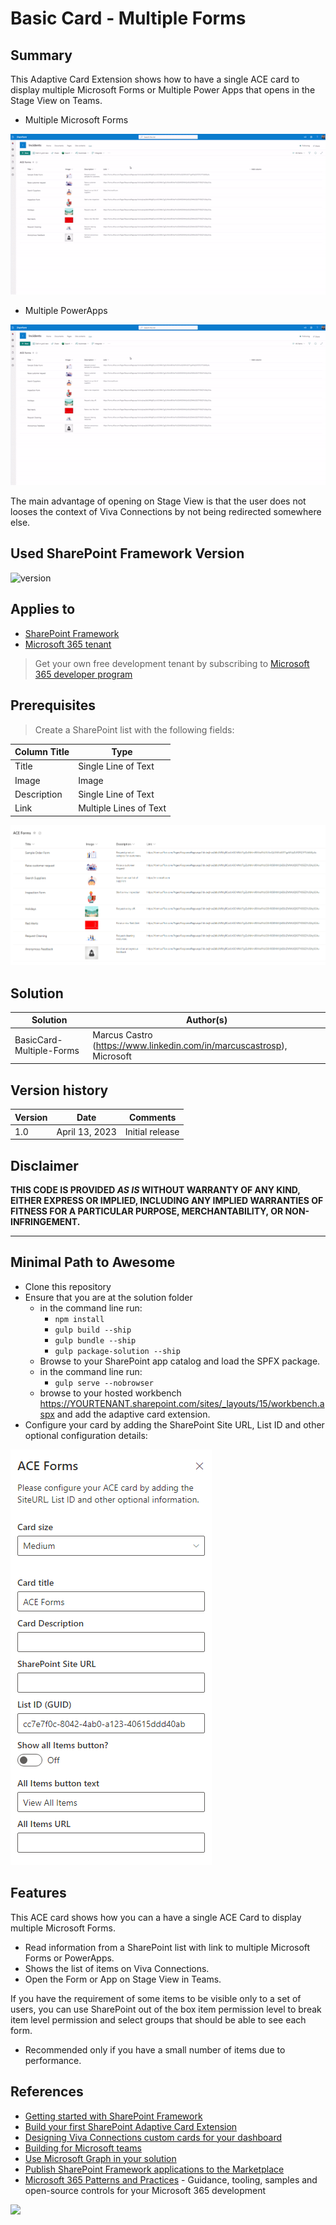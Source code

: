 # Basic Card - Multiple Forms

## Summary

This Adaptive Card Extension shows how to have a single ACE card to display multiple Microsoft Forms or Multiple Power Apps that opens in the Stage View on Teams.

- Multiple Microsoft Forms

![screenshot](assets/Forms-List-ACE.gif)

- Multiple PowerApps

![screenshot](assets/PowerApps-List-ACE.gif)

The main advantage of opening on Stage View is that the user does not looses the context of Viva Connections by not being redirected somewhere else.

## Used SharePoint Framework Version

![version](https://img.shields.io/badge/version-1.16.1-green.svg)

## Applies to

- [SharePoint Framework](https://aka.ms/spfx)
- [Microsoft 365 tenant](https://docs.microsoft.com/en-us/sharepoint/dev/spfx/set-up-your-developer-tenant)

> Get your own free development tenant by subscribing to [Microsoft 365 developer program](http://aka.ms/o365devprogram)

## Prerequisites

> Create a SharePoint list with the following fields:

| Column Title | Type             | 
| ------- | ---------------- 
| Title    | Single Line of Text |
| Image    | Image |
| Description    | Single Line of Text |
| Link    | Multiple Lines of Text |

![SharePoint List Fields ](assets/SPList.png)

## Solution

| Solution    | Author(s)                                               |
| ----------- | ------------------------------------------------------- |
| BasicCard-Multiple-Forms | Marcus Castro (https://www.linkedin.com/in/marcuscastrosp), Microsoft |

## Version history

| Version | Date             | Comments        |
| ------- | ---------------- | --------------- |
| 1.0     | April 13, 2023 | Initial release |

## Disclaimer

**THIS CODE IS PROVIDED _AS IS_ WITHOUT WARRANTY OF ANY KIND, EITHER EXPRESS OR IMPLIED, INCLUDING ANY IMPLIED WARRANTIES OF FITNESS FOR A PARTICULAR PURPOSE, MERCHANTABILITY, OR NON-INFRINGEMENT.**

---

## Minimal Path to Awesome

- Clone this repository
- Ensure that you are at the solution folder
  - in the command line run:
    - `npm install`
    - `gulp build --ship`
    - `gulp bundle --ship`
    - `gulp package-solution --ship`
  - Browse to your SharePoint app catalog and load the SPFX package.
  - in the command line run:
    - `gulp serve --nobrowser`
  - browse to your hosted workbench <https://YOURTENANT.sharepoint.com/sites/_layouts/15/workbench.aspx> and add the adaptive card extension.
- Configure your card by adding the SharePoint Site URL, List ID and other optional configuration details:

![SharePoint List Fields ](assets/CardConfig.png)

## Features

This ACE card shows how you can a have a single ACE Card to display multiple Microsoft Forms.

- Read information from a SharePoint list with link to multiple Microsoft Forms or PowerApps.
- Shows the list of items on Viva Connections.
- Open the Form or App on Stage View in Teams.

If you have the requirement of some items to be visible only to a set of users, you can use SharePoint out of the box item permission level to break item level permission and select groups that should be able to see each form. 

- Recommended only if you have a small number of items due to performance.

## References

- [Getting started with SharePoint Framework](https://docs.microsoft.com/en-us/sharepoint/dev/spfx/set-up-your-developer-tenant)
- [Build your first SharePoint Adaptive Card Extension](https://docs.microsoft.com/en-us/sharepoint/dev/spfx/viva/get-started/build-first-sharepoint-adaptive-card-extension)
- [Designing Viva Connections custom cards for your dashboard](https://docs.microsoft.com/en-us/sharepoint/dev/spfx/viva/design/design-intro)
- [Building for Microsoft teams](https://docs.microsoft.com/en-us/sharepoint/dev/spfx/build-for-teams-overview)
- [Use Microsoft Graph in your solution](https://docs.microsoft.com/en-us/sharepoint/dev/spfx/web-parts/get-started/using-microsoft-graph-apis)
- [Publish SharePoint Framework applications to the Marketplace](https://docs.microsoft.com/en-us/sharepoint/dev/spfx/publish-to-marketplace-overview)
- [Microsoft 365 Patterns and Practices](https://aka.ms/m365pnp) - Guidance, tooling, samples and open-source controls for your Microsoft 365 development

<img src="https:/pnptelemetry.azurewebsites.net/sp-dev-fx-aces/samples/BasicCard-Multiple-Forms-Apps" />